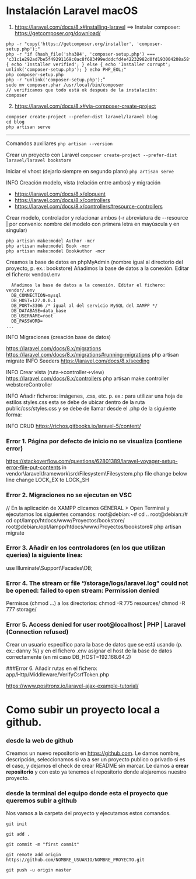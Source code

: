 # Instalación Laravel macOS
1. https://laravel.com/docs/8.x#installing-laravel ==> Instalar composer: https://getcomposer.org/download/
  ```
  php -r "copy('https://getcomposer.org/installer', 'composer-setup.php');"
  php -r "if (hash_file('sha384', 'composer-setup.php') === 'c31c1e292ad7be5f49291169c0ac8f683499edddcfd4e42232982d0fd193004208a58ff6f353fde0012d35fdd72bc394') { echo 'Installer verified'; } else { echo 'Installer corrupt'; unlink('composer-setup.php'); } echo PHP_EOL;"
  php composer-setup.php
  php -r "unlink('composer-setup.php');”
  sudo mv composer.phar /usr/local/bin/composer
  // verificamos que todo está ok después de la instalación:
  composer
  ```

2. https://laravel.com/docs/8.x#via-composer-create-project
  ```
  composer create-project --prefer-dist laravel/laravel blog
  cd blog
  php artisan serve
  ```
- - - -
Comandos auxiliares
```php artisan --version```

Crear un proyecto con Laravel
```composer create-project --prefer-dist laravel/laravel bookstore```

Iniciar el vhost (dejarlo siempre en segundo plano)
```php artisan serve```

INFO Creación modelo, vista (relación entre ambos) y migración
- https://laravel.com/docs/8.x/eloquent
- https://laravel.com/docs/8.x/controllers
- https://laravel.com/docs/8.x/controllers#resource-controllers

Crear modelo, controlador y relacionar ambos (-r abreviatura de --resource | por convenio: nombre del modelo con primera letra en mayúscula y en singular)
``` 
php artisan make:model Author -mcr
php artisan make:model Book -mcr
php artisan make:model BookAuthor -mcr
```

Creamos la base de datos en phpMyAdmin (nombre igual al directorio del proyecto, p. ex.: bookstore)
Añadimos la base de datos a la conexión. Editar el fichero: vendor/.env
```
  Añadimos la base de datos a la conexión. Editar el fichero: vendor/.env
  DB_CONNECTION=mysql
  DB_HOST=127.0.0.1
  DB_PORT=3306 /* igual al del servicio MySQL del XAMPP */
  DB_DATABASE=data_base
  DB_USERNAME=root
  DB_PASSWORD=
...
```
INFO Migraciones (creación base de datos)

https://laravel.com/docs/8.x/migrations
https://laravel.com/docs/8.x/migrations#running-migrations
php artisan migrate
INFO Seeders
https://laravel.com/docs/8.x/seeding

INFO Crear vista (ruta->controller->view)
https://laravel.com/docs/8.x/controllers
php artisan make:controller webstoreController

INFO Añadir ficheros: imágenes, .css, etc.
p. ex.: para utilizar una hoja de estilos styles.css esta se debe de ubicar dentro de la ruta public/css/styles.css y se debe de llamar desde el .php de la siguiente forma:
<link rel="stylesheet" type="text/css" href="{{asset('css/styles.css')}}">

INFO CRUD
https://richos.gitbooks.io/laravel-5/content/

### Error 1. Página por defecto de inicio no se visualiza (contiene error)
https://stackoverflow.com/questions/62801389/laravel-voyager-setup-error-file-put-contents
in vendor\laravel\framework\src\Filesystem\Filesystem.php file change below line change LOCK_EX to LOCK_SH

### Error 2. Migraciones no se ejecutan en VSC
// En la aplicación de XAMPP clicamos GENERAL > Open Terminal y ejecutamos los siguientes comandos:
root@debian:~# cd ..
root@debian:/# cd opt/lampp/htdocs/www/Proyectos/bookstore/
root@debian:/opt/lampp/htdocs/www/Proyectos/bookstore# php artisan migrate

### Error 3. Añadir en los controladores (en los que utilizan queries) la siguiente línea:
use Illuminate\Support\Facades\DB;

### Error 4. The stream or file “/storage/logs/laravel.log” could not be opened: failed to open stream: Permission denied
Permisos (chmod ...) a los directorios:
chmod -R 775 resources/
chmod -R 777 storage/

### Error 5. Access denied for user root@localhost | PHP | Laravel (Connection refused)
Crear un usuario específico para la base de datos que se está usando (p. ex.: danny %) y en el fichero .env asignar el host de la base de datos correctamente (en mi caso DB_HOST=192.168.64.2)

###Error 6. Añadir rutas en el fichero: app/Http/Middleware/VerifyCsrfToken.php 

https://www.positronx.io/laravel-ajax-example-tutorial/

# Como subir un proyecto local a github.
### desde la web de github
Creamos un nuevo repositorio en <https://github.com>. Le damos nombre, descripción, seleccionamos si va a ser un proyecto publico o privado si es el caso, y dejamos el check de crear README sin marcar.
Le damos a __crear repositorio__ y con esto ya tenemos el repositorio donde alojaremos nuestro proyecto.
### desde la terminal del equipo donde esta el proyecto que queremos subir a github
Nos vamos a la carpeta del proyecto y ejecutamos estos comandos.
```
git init

git add .

git commit -m "first commit"

git remote add origin https://github.com/NOMBRE_USUARIO/NOMBRE_PROYECTO.git

git push -u origin master

```

